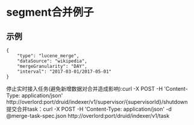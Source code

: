 segment合并例子
=================================

## 示例 
```
{
	"type": "lucene_merge",
	"dataSource": "wikipedia",
	"mergeGranularity": "DAY",
	"interval": "2017-03-01/2017-05-01"
}
```  
停止实时接入任务(避免新增数据对合并造成影响):curl -X POST -H 'Content-Type: application/json' http://overlord:port/druid/indexer/v1/supervisor/{supervisorId}/shutdown   
提交合并task：curl -X POST -H 'Content-Type: application/json' -d @merge-task-spec.json http://overlord:port/druid/indexer/v1/task    
